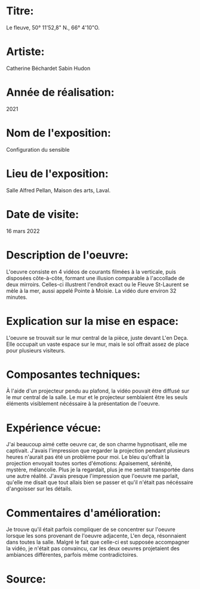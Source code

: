 
# Titre: 
 Le fleuve, 50° 11'52,8" N., 66° 4'10"O.
 
# Artiste: 
Catherine Béchardet Sabin Hudon

# Année de réalisation: 
2021

# Nom de l'exposition:
Configuration du sensible

# Lieu de l'exposition:
Salle Alfred Pellan, Maison des arts, Laval.

# Date de visite:
16 mars 2022

# Description de l'oeuvre:
L'oeuvre consiste en 4 vidéos de courants filmées à la verticale, puis disposées côte-à-côte, formant une illusion comparable à l'accollade de deux mirroirs. Celles-ci illustrent l'endroit exact ou le Fleuve St-Laurent se mèle à la mer, aussi appelé Pointe à Moisie. La vidéo dure environ 32 minutes.

# Explication sur la mise en espace:
L'oeuvre se trouvait sur le mur central de la pièce, juste devant L'en Deça. Elle occupait un vaste espace sur le mur, mais le sol offrait assez de place pour plusieurs visiteurs.

# Composantes techniques:
À l'aide d'un projecteur pendu au plafond, la vidéo pouvait être diffusé sur le mur central de la salle. Le mur et le projecteur semblaient être les seuls éléments visiblement nécéssaire à la présentation de l'oeuvre.

# Expérience vécue:
J'ai beaucoup aimé cette oeuvre car, de son charme hypnotisant, elle me captivait. J'avais l'impression que regarder la projection pendant plusieurs heures n'aurait pas été un problème pour moi. Le bleu qu'offrait la projection envoyait toutes sortes d'émotions: Apaisement, sérénité, mystère, mélancolie. Plus je la regardait, plus je me sentait transportée dans une autre réalité. J'avais presque l'impression que l'oeuvre me parlait, qu'elle me disait que tout allais bien se passer et qu'il n'était pas nécéssaire d'angoisser sur les détails.

# Commentaires d'amélioration:
Je trouve qu'il était parfois compliquer de se concentrer sur l'oeuvre lorsque les sons provenant de l'oeuvre adjacente, L'en deça, résonnaient dans toutes la salle. Malgré le fait que celle-ci est supposée accompagner la vidéo, je n'était pas convaincu, car les deux oeuvres projetaient des ambiances différentes, parfois même contradictoires.

# Source:

